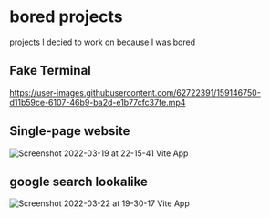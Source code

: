 # bored projects
projects I decied to work on because I was bored

## Fake Terminal
https://user-images.githubusercontent.com/62722391/159146750-d11b59ce-6107-46b9-ba2d-e1b77cfc37fe.mp4

## Single-page website
![Screenshot 2022-03-19 at 22-15-41 Vite App](https://user-images.githubusercontent.com/62722391/159146515-d6cf6643-3ae1-4559-9a31-2c2adc2b3eda.png)

## google search lookalike
![Screenshot 2022-03-22 at 19-30-17 Vite App](https://user-images.githubusercontent.com/62722391/159598585-f47c2472-b52e-482e-a323-982cee7b2a47.png)

